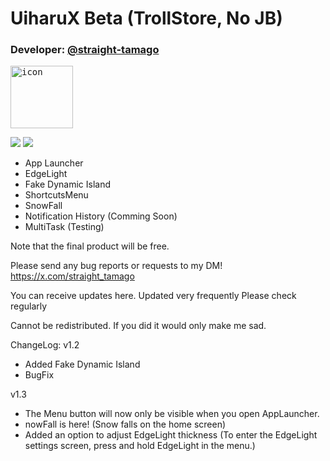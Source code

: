 # UiharuX Beta (TrollStore, No JB)
### Developer: [@straight-tamago](https://x.com/straight_tamago)

<kbd><img width="100" alt="icon" src="https://github.com/user-attachments/assets/d23304cf-aa6f-43cd-8c44-c6c66538dfb2"></kbd>

<a href="https://github.com/straight-tamago/UiharuX/releases/latest"><img src="https://img.shields.io/github/v/release/straight-tamago/UiharuX?color=d774d5" /></a>  <a href="https://github.com/straight-tamago/UiharuX/releases"><img src="https://img.shields.io/github/downloads/straight-tamago/UiharuX/total?color=d774d5" /></a>

- App Launcher
- EdgeLight
- Fake Dynamic Island
- ShortcutsMenu
- SnowFall
- Notification History (Comming Soon)
- MultiTask (Testing)

Note that the final product will be free.

Please send any bug reports or requests to my DM!
https://x.com/straight_tamago

You can receive updates here.
Updated very frequently
Please check regularly

Cannot be redistributed.
If you did it would only make me sad.

ChangeLog:
v1.2
  - Added Fake Dynamic Island
  - BugFix

v1.3
  - The Menu button will now only be visible when you open AppLauncher.
  - nowFall is here! (Snow falls on the home screen)
  - Added an option to adjust EdgeLight thickness
    (To enter the EdgeLight settings screen, press and hold EdgeLight in the menu.)
